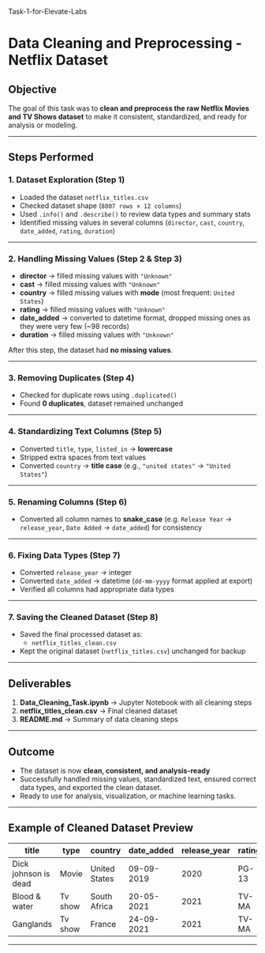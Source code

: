  Task-1-for-Elevate-Labs
 
# Data Cleaning and Preprocessing - Netflix Dataset 

##  Objective
The goal of this task was to **clean and preprocess the raw Netflix Movies and TV Shows dataset** to make it consistent, standardized, and ready for analysis or modeling.

---

##  Steps Performed

### 1. Dataset Exploration (Step 1)
- Loaded the dataset `netflix_titles.csv`
- Checked dataset shape (`8807 rows × 12 columns`)
- Used `.info()` and `.describe()` to review data types and summary stats
- Identified missing values in several columns (`director`, `cast`, `country`, `date_added`, `rating`, `duration`)

---

### 2. Handling Missing Values (Step 2 & Step 3)
- **director** → filled missing values with `"Unknown"`
- **cast** → filled missing values with `"Unknown"`
- **country** → filled missing values with **mode** (most frequent: `United States`)
- **rating** → filled missing values with `"Unknown"`
- **date_added** → converted to datetime format, dropped missing ones as they were very few (~98 records)
- **duration** → filled missing values with `"Unknown"`

 After this step, the dataset had **no missing values**.

---

### 3. Removing Duplicates (Step 4)
- Checked for duplicate rows using `.duplicated()`
- Found **0 duplicates**, dataset remained unchanged

---

### 4. Standardizing Text Columns (Step 5)
- Converted `title`, `type`, `listed_in` → **lowercase**
- Stripped extra spaces from text values
- Converted `country` → **title case** (e.g., `"united states"` → `"United States"`)

---

### 5. Renaming Columns (Step 6)
- Converted all column names to **snake_case** (e.g. `Release Year` → `release_year`, `Date Added` → `date_added`) for consistency

---

### 6. Fixing Data Types (Step 7)
- Converted `release_year` → integer
- Converted `date_added` → datetime (`dd-mm-yyyy` format applied at export)
- Verified all columns had appropriate data types

---

### 7. Saving the Cleaned Dataset (Step 8)
- Saved the final processed dataset as:
  - `netflix_titles_clean.csv`
- Kept the original dataset (`netflix_titles.csv`) unchanged for backup

---

##  Deliverables
1. **Data_Cleaning_Task.ipynb** → Jupyter Notebook with all cleaning steps  
2. **netflix_titles_clean.csv** → Final cleaned dataset  
3. **README.md** → Summary of data cleaning steps  

---

##  Outcome
- The dataset is now **clean, consistent, and analysis-ready**  
- Successfully handled missing values, standardized text, ensured correct data types, and exported the clean dataset.  
- Ready to use for analysis, visualization, or machine learning tasks.  

---

##  Example of Cleaned Dataset Preview
| title                   | type     | country       | date_added   | release_year | rating   |
|-------------------------|----------|--------------|--------------|--------------|----------|
| Dick johnson is dead    | Movie    | United States | 09-09-2019   | 2020         | PG-13    |
| Blood & water           | Tv show  | South Africa  | 20-05-2021   | 2021         | TV-MA    |
| Ganglands               | Tv show  | France        | 24-09-2021   | 2021         | TV-MA    |

---
